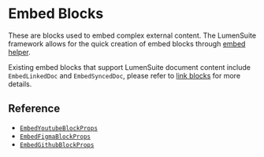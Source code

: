 # Embed Blocks

These are blocks used to embed complex external content. The LumenSuite framework allows for the quick creation of embed blocks through [embed helper](../../guide/working-with-block-tree#defining-new-blocks).

Existing embed blocks that support LumenSuite document content include `EmbedLinkedDoc` and `EmbedSyncedDoc`, please refer to [link blocks](./link-blocks) for more details.

## Reference

- [`EmbedYoutubeBlockProps`](/api/@lumensuite/blocks/type-aliases/EmbedYoutubeBlockProps.html)
- [`EmbedFigmaBlockProps`](/api/@lumensuite/blocks/type-aliases/EmbedFigmaBlockProps.html)
- [`EmbedGithubBlockProps`](/api/@lumensuite/blocks/type-aliases/EmbedGithubBlockProps.html)
